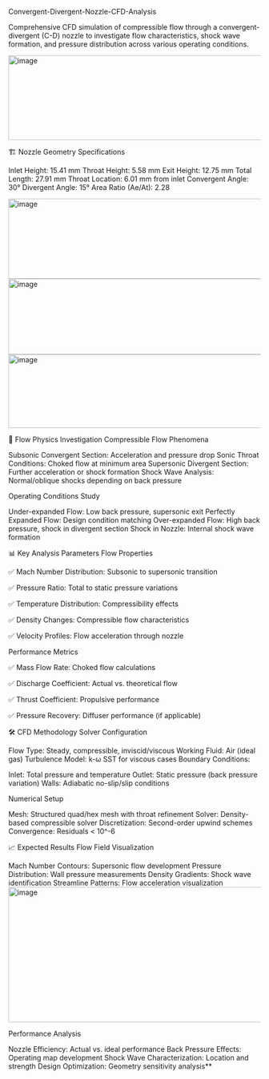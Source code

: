 Convergent-Divergent-Nozzle-CFD-Analysis
 
Comprehensive CFD simulation of compressible flow through a convergent-divergent (C-D) nozzle to investigate flow characteristics, shock wave formation, and pressure distribution across various operating conditions.

<img width="651" height="169" alt="image" src="https://github.com/user-attachments/assets/bd9878d0-0237-40ed-ab59-c1cb896bcee4" />


🏗️ Nozzle Geometry Specifications

Inlet Height: 15.41 mm
Throat Height: 5.58 mm
Exit Height: 12.75 mm
Total Length: 27.91 mm
Throat Location: 6.01 mm from inlet
Convergent Angle: 30°
Divergent Angle: 15°
Area Ratio (Ae/At): 2.28

<img width="608" height="160" alt="image" src="https://github.com/user-attachments/assets/e923630f-9388-4a5d-be14-61e267532165" />
<img width="600" height="151" alt="image" src="https://github.com/user-attachments/assets/00012d3d-945a-4c64-b0d9-582244424e8b" />
<img width="601" height="147" alt="image" src="https://github.com/user-attachments/assets/6383cb89-ff46-4a4f-a32e-9cb4164447eb" />

🔬 Flow Physics Investigation
Compressible Flow Phenomena

Subsonic Convergent Section: Acceleration and pressure drop
Sonic Throat Conditions: Choked flow at minimum area
Supersonic Divergent Section: Further acceleration or shock formation
Shock Wave Analysis: Normal/oblique shocks depending on back pressure

Operating Conditions Study

Under-expanded Flow: Low back pressure, supersonic exit
Perfectly Expanded Flow: Design condition matching
Over-expanded Flow: High back pressure, shock in divergent section
Shock in Nozzle: Internal shock wave formation

📊 Key Analysis Parameters
Flow Properties

✅ Mach Number Distribution: Subsonic to supersonic transition

✅ Pressure Ratio: Total to static pressure variations

✅ Temperature Distribution: Compressibility effects

✅ Density Changes: Compressible flow characteristics

✅ Velocity Profiles: Flow acceleration through nozzle

Performance Metrics

✅ Mass Flow Rate: Choked flow calculations

✅ Discharge Coefficient: Actual vs. theoretical flow

✅ Thrust Coefficient: Propulsive performance

✅ Pressure Recovery: Diffuser performance (if applicable)

🛠️ CFD Methodology
Solver Configuration

Flow Type: Steady, compressible, inviscid/viscous
Working Fluid: Air (ideal gas)
Turbulence Model: k-ω SST for viscous cases
Boundary Conditions:

Inlet: Total pressure and temperature
Outlet: Static pressure (back pressure variation)
Walls: Adiabatic no-slip/slip conditions



Numerical Setup

Mesh: Structured quad/hex mesh with throat refinement
Solver: Density-based compressible solver
Discretization: Second-order upwind schemes
Convergence: Residuals < 10^-6

📈 Expected Results
Flow Field Visualization

Mach Number Contours: Supersonic flow development
Pressure Distribution: Wall pressure measurements
Density Gradients: Shock wave identification
Streamline Patterns: Flow acceleration visualization
<img width="591" height="270" alt="image" src="https://github.com/user-attachments/assets/f825225b-a639-4437-9ccb-9418d7d8d8e0" />

Performance Analysis

Nozzle Efficiency: Actual vs. ideal performance
Back Pressure Effects: Operating map development
Shock Wave Characterization: Location and strength
Design Optimization: Geometry sensitivity analysis**
